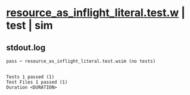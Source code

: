 # [resource_as_inflight_literal.test.w](../../../../../examples/tests/valid/resource_as_inflight_literal.test.w) | test | sim

## stdout.log
```log
pass ─ resource_as_inflight_literal.test.wsim (no tests)
 
 
Tests 1 passed (1)
Test Files 1 passed (1)
Duration <DURATION>
```

